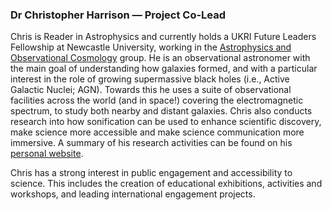 <a name="cmh"></a>

### Dr Christopher Harrison — Project Co-Lead

Chris is Reader in Astrophysics and currently holds a UKRI Future Leaders Fellowship at Newcastle University, working in the [Astrophysics and Observational Cosmology](https://blogs.ncl.ac.uk/astro-obs/) group. He is an observational astronomer with the main goal of understanding how galaxies formed, and with a particular interest in the role of growing supermassive black holes (i.e., Active Galactic Nuclei; AGN). Towards this he uses a suite of observational facilities across the world (and in space!) covering the electromagnetic spectrum, to study both nearby and distant galaxies. Chris also conducts research into how sonification can be used to enhance scientific discovery, make science more accessible and make science communication more immersive. A summary of his research activities can be found on his [personal website](https://sites.google.com/view/chrisharrison/research).

Chris has a strong interest in public engagement and accessibility to science. This includes the creation of educational exhibitions, activities and workshops, and leading international engagement projects.
